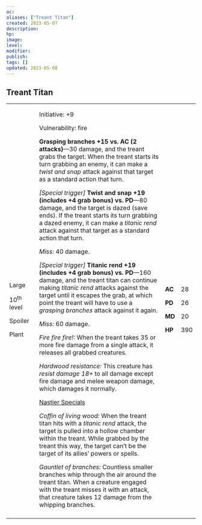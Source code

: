 ```yaml
---
ac: 
aliases: ["Treant Titan"]
created: 2023-05-07
description: 
hp: 
image: 
level: 
modifier: 
publish: 
tags: []
updated: 2023-05-08
---
```


## Treant Titan

<table>
<colgroup>
<col style="width: 16%" />
<col style="width: 71%" />
<col style="width: 5%" />
<col style="width: 6%" />
</colgroup>
<tbody>
<tr class="odd">
<td><p>Large</p>
<p>10<sup>th</sup> level</p>
<p>Spoiler</p>
<p>Plant</p></td>
<td><p>Initiative: +9</p>
<p>Vulnerability: fire</p>
<p><strong>Grasping branches +15 vs. AC (2 attacks)</strong>—30 damage,
and the treant grabs the target. When the treant starts its turn
grabbing an enemy, it can make a <em>twist and snap</em> attack against
that target as a standard action that turn.</p>
<p><em>[Special trigger]</em> <strong>Twist and snap +19 (includes +4
grab bonus) vs. PD</strong>—80 damage, and the target is dazed (save
ends). If the treant starts its turn grabbing a dazed enemy, it can make
a <em>titanic rend</em> attack against that target as a standard action
that turn.</p>
<p><em>Miss:</em> 40 damage.</p>
<p><em>[Special trigger]</em> <strong>Titanic rend +19 (includes +4 grab
bonus) vs. PD</strong>—160 damage, and the treant titan can continue
making <em>titanic rend</em> attacks against the target until it escapes
the grab, at which point the treant will have to use a <em>grasping
branches</em> attack against it again.</p>
<p><em>Miss:</em> 60 damage.</p>
<p><em>Fire fire fire!:</em> When the treant takes 35 or more fire
damage from a single attack, it releases all grabbed creatures.</p>
<p><em>Hardwood resistance:</em> This creature has <em>resist damage
18+</em> to all damage except fire damage and melee weapon damage, which
damages it normally.</p>
<p><u>Nastier Specials</u></p>
<p><em>Coffin of living wood:</em> When the treant titan hits with a
<em>titanic rend</em> attack, the target is pulled into a hollow chamber
within the treant. While grabbed by the treant this way, the target
can’t be the target of its allies’ powers or spells.</p>
<p><em>Gauntlet of branches:</em> Countless smaller branches whip
through the air around the treant titan. When a creature engaged with
the treant misses it with an attack, that creature takes 12 damage from
the whipping branches.</p></td>
<td><p><strong>AC</strong></p>
<p><strong>PD</strong></p>
<p><strong>MD</strong></p>
<p><strong>HP</strong></p></td>
<td><p>28</p>
<p>26</p>
<p>20</p>
<p>390</p></td>
</tr>
<tr class="even">
<td></td>
<td></td>
<td></td>
<td></td>
</tr>
</tbody>
</table>


